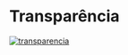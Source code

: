 # Transparência

[![transparencia](https://github.com/Rodslater/transparencia/actions/workflows/main.yml/badge.svg)](https://github.com/Rodslater/transparencia/actions/workflows/main.yml)
